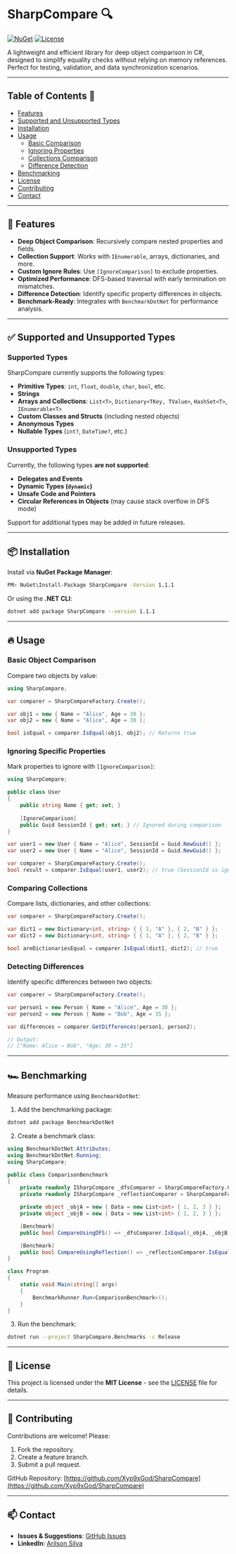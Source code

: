 # SharpCompare 🔍

[![NuGet](https://img.shields.io/nuget/v/SharpCompare.svg)](https://www.nuget.org/packages/SharpCompare/)
[![License](https://img.shields.io/badge/license-MIT-blue.svg)](https://github.com/Xyp9xGod/SharpCompare/blob/main/License.txt)

A lightweight and efficient library for deep object comparison in C#, designed to simplify equality checks without relying on memory references. Perfect for testing, validation, and data synchronization scenarios.

---

## Table of Contents 📑
- [Features](#-features)
- [Supported and Unsupported Types](#-supportedtypes)
- [Installation](#-installation)
- [Usage](#-usage)
  - [Basic Comparison](#basic-object-comparison)
  - [Ignoring Properties](#ignoring-specific-properties)
  - [Collections Comparison](#comparing-collections)
  - [Difference Detection](#detecting-differences)
- [Benchmarking](#-benchmarking)
- [License](#-license)
- [Contributing](#-contributing)
- [Contact](#-contact)

---

## 🚀 Features
- **Deep Object Comparison**: Recursively compare nested properties and fields.
- **Collection Support**: Works with `IEnumerable`, arrays, dictionaries, and more.
- **Custom Ignore Rules**: Use `[IgnoreComparison]` to exclude properties.
- **Optimized Performance**: DFS-based traversal with early termination on mismatches.
- **Difference Detection**: Identify specific property differences in objects.
- **Benchmark-Ready**: Integrates with `BenchmarkDotNet` for performance analysis.

---

## ✅ Supported and Unsupported Types

### Supported Types
SharpCompare currently supports the following types:
- **Primitive Types**: `int`, `float`, `double`, `char`, `bool`, etc.
- **Strings**
- **Arrays and Collections**: `List<T>`, `Dictionary<TKey, TValue>`, `HashSet<T>`, `IEnumerable<T>`
- **Custom Classes and Structs** (including nested objects)
- **Anonymous Types**
- **Nullable Types** (`int?`, `DateTime?`, etc.)

### Unsupported Types
Currently, the following types **are not supported**:
- **Delegates and Events**
- **Dynamic Types (`dynamic`)**
- **Unsafe Code and Pointers**
- **Circular References in Objects** (may cause stack overflow in DFS mode)

Support for additional types may be added in future releases.

---

## 📦 Installation

Install via **NuGet Package Manager**:
```sh
PM> NuGet\Install-Package SharpCompare -Version 1.1.1
```

Or using the **.NET CLI**:
```sh
dotnet add package SharpCompare --version 1.1.1
```

---

## 🔥 Usage

### Basic Object Comparison
Compare two objects by value:
```csharp
using SharpCompare;

var comparer = SharpCompareFactory.Create();

var obj1 = new { Name = "Alice", Age = 30 };
var obj2 = new { Name = "Alice", Age = 30 };

bool isEqual = comparer.IsEqual(obj1, obj2); // Returns true
```

### Ignoring Specific Properties
Mark properties to ignore with `[IgnoreComparison]`:
```csharp
using SharpCompare;

public class User
{
    public string Name { get; set; }
    
    [IgnoreComparison]
    public Guid SessionId { get; set; } // Ignored during comparison
}

var user1 = new User { Name = "Alice", SessionId = Guid.NewGuid() };
var user2 = new User { Name = "Alice", SessionId = Guid.NewGuid() };

var comparer = SharpCompareFactory.Create();
bool result = comparer.IsEqual(user1, user2); // true (SessionId is ignored)
```

### Comparing Collections
Compare lists, dictionaries, and other collections:
```csharp
var comparer = SharpCompareFactory.Create();

var dict1 = new Dictionary<int, string> { { 1, "A" }, { 2, "B" } };
var dict2 = new Dictionary<int, string> { { 1, "A" }, { 2, "B" } };

bool areDictionariesEqual = comparer.IsEqual(dict1, dict2); // true
```

### Detecting Differences
Identify specific differences between two objects:
```csharp
var comparer = SharpCompareFactory.Create();

var person1 = new Person { Name = "Alice", Age = 30 };
var person2 = new Person { Name = "Bob", Age = 35 };

var differences = comparer.GetDifferences(person1, person2);

// Output:
// ["Name: Alice → Bob", "Age: 30 → 35"]
```

---

## 🏎️ Benchmarking
Measure performance using `BenchmarkDotNet`:

1. Add the benchmarking package:
```sh
dotnet add package BenchmarkDotNet
```

2. Create a benchmark class:
```csharp
using BenchmarkDotNet.Attributes;
using BenchmarkDotNet.Running;
using SharpCompare;

public class ComparisonBenchmark
{
    private readonly ISharpCompare _dfsComparer = SharpCompareFactory.Create(useDFS: true);
    private readonly ISharpCompare _reflectionComparer = SharpCompareFactory.Create(useDFS: false);

    private object _objA = new { Data = new List<int> { 1, 2, 3 } };
    private object _objB = new { Data = new List<int> { 1, 2, 3 } };

    [Benchmark]
    public bool CompareUsingDFS() => _dfsComparer.IsEqual(_objA, _objB);

    [Benchmark]
    public bool CompareUsingReflection() => _reflectionComparer.IsEqual(_objA, _objB);
}

class Program
{
    static void Main(string[] args)
    {
        BenchmarkRunner.Run<ComparisonBenchmark>();
    }
}
```

3. Run the benchmark:
```sh
dotnet run --project SharpCompare.Benchmarks -c Release
```

---

## 📜 License
This project is licensed under the **MIT License** - see the [LICENSE](https://github.com/Xyp9xGod/SharpCompare/blob/main/License.txt) file for details.

---

## 🤝 Contributing
Contributions are welcome! Please:
1. Fork the repository.
2. Create a feature branch.
3. Submit a pull request.

GitHub Repository: [https://github.com/Xyp9xGod/SharpCompare](https://github.com/Xyp9xGod/SharpCompare)

---

## 📫 Contact
- **Issues & Suggestions**: [GitHub Issues](https://github.com/Xyp9xGod/SharpCompare/issues)
- **LinkedIn**: [Arilson Silva](https://www.linkedin.com/in/arilsonsilva/)
